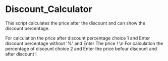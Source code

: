 # Discount_Calculator
This script calculates the price after the discount and can show the discount percentage.

For calculation the price after discount percentage choice 1 and Enter discount percentage without '%' and Enter The price !
\n For calculation the percentage of discount choice 2 and Enter the price befour discount and after discount !

